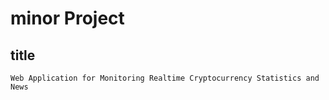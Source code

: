 # minor Project
## title
`Web Application for Monitoring Realtime Cryptocurrency Statistics and News`